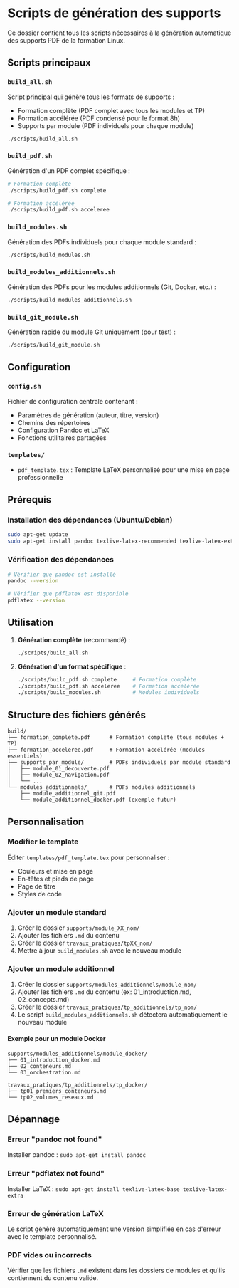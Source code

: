 # Scripts de génération des supports

Ce dossier contient tous les scripts nécessaires à la génération automatique des supports PDF de la formation Linux.

## Scripts principaux

### `build_all.sh`
Script principal qui génère tous les formats de supports :
- Formation complète (PDF complet avec tous les modules et TP)
- Formation accélérée (PDF condensé pour le format 8h)
- Supports par module (PDF individuels pour chaque module)

```bash
./scripts/build_all.sh
```

### `build_pdf.sh`
Génération d'un PDF complet spécifique :

```bash
# Formation complète
./scripts/build_pdf.sh complete

# Formation accélérée  
./scripts/build_pdf.sh acceleree
```

### `build_modules.sh`
Génération des PDFs individuels pour chaque module standard :

```bash
./scripts/build_modules.sh
```

### `build_modules_additionnels.sh`
Génération des PDFs pour les modules additionnels (Git, Docker, etc.) :

```bash
./scripts/build_modules_additionnels.sh
```

### `build_git_module.sh`
Génération rapide du module Git uniquement (pour test) :

```bash
./scripts/build_git_module.sh
```

## Configuration

### `config.sh`
Fichier de configuration centrale contenant :
- Paramètres de génération (auteur, titre, version)
- Chemins des répertoires
- Configuration Pandoc et LaTeX
- Fonctions utilitaires partagées

### `templates/`
- `pdf_template.tex` : Template LaTeX personnalisé pour une mise en page professionnelle

## Prérequis

### Installation des dépendances (Ubuntu/Debian)
```bash
sudo apt-get update
sudo apt-get install pandoc texlive-latex-recommended texlive-latex-extra texlive-fonts-recommended
```

### Vérification des dépendances
```bash
# Vérifier que pandoc est installé
pandoc --version

# Vérifier que pdflatex est disponible
pdflatex --version
```

## Utilisation

1. **Génération complète** (recommandé) :
   ```bash
   ./scripts/build_all.sh
   ```

2. **Génération d'un format spécifique** :
   ```bash
   ./scripts/build_pdf.sh complete     # Formation complète
   ./scripts/build_pdf.sh acceleree    # Formation accélérée
   ./scripts/build_modules.sh          # Modules individuels
   ```

## Structure des fichiers générés

```
build/
├── formation_complete.pdf      # Formation complète (tous modules + TP)
├── formation_acceleree.pdf     # Formation accélérée (modules essentiels)
├── supports_par_module/        # PDFs individuels par module standard
│   ├── module_01_decouverte.pdf
│   ├── module_02_navigation.pdf
│   └── ...
└── modules_additionnels/       # PDFs modules additionnels
    ├── module_additionnel_git.pdf
    └── module_additionnel_docker.pdf (exemple futur)
```

## Personnalisation

### Modifier le template
Éditer `templates/pdf_template.tex` pour personnaliser :
- Couleurs et mise en page
- En-têtes et pieds de page  
- Page de titre
- Styles de code

### Ajouter un module standard
1. Créer le dossier `supports/module_XX_nom/`
2. Ajouter les fichiers `.md` du contenu
3. Créer le dossier `travaux_pratiques/tpXX_nom/`
4. Mettre à jour `build_modules.sh` avec le nouveau module

### Ajouter un module additionnel
1. Créer le dossier `supports/modules_additionnels/module_nom/`
2. Ajouter les fichiers `.md` du contenu (ex: 01_introduction.md, 02_concepts.md)
3. Créer le dossier `travaux_pratiques/tp_additionnels/tp_nom/`
4. Le script `build_modules_additionnels.sh` détectera automatiquement le nouveau module

#### Exemple pour un module Docker
```
supports/modules_additionnels/module_docker/
├── 01_introduction_docker.md
├── 02_conteneurs.md  
└── 03_orchestration.md

travaux_pratiques/tp_additionnels/tp_docker/
├── tp01_premiers_conteneurs.md
└── tp02_volumes_reseaux.md
```

## Dépannage

### Erreur "pandoc not found"
Installer pandoc : `sudo apt-get install pandoc`

### Erreur "pdflatex not found"
Installer LaTeX : `sudo apt-get install texlive-latex-base texlive-latex-extra`

### Erreur de génération LaTeX
Le script génère automatiquement une version simplifiée en cas d'erreur avec le template personnalisé.

### PDF vides ou incorrects
Vérifier que les fichiers `.md` existent dans les dossiers de modules et qu'ils contiennent du contenu valide.